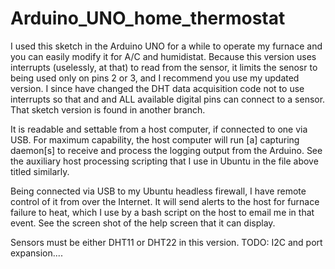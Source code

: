 # Arduino_UNO_home_thermostat
I used this sketch in the Arduino UNO for a while to operate my furnace and you can easily modify it for A/C and humidistat.  Because this version uses interrupts (uselessly, at that) to read from the sensor, it limits the senosr to being used only on pins 2 or 3, and I recommend you use my updated version.  I since have changed the DHT data acquisition code not to use interrupts so that and and ALL available digital pins can connect to a sensor.  That sketch version is found in another branch.

It is readable and settable from a host computer, if connected to one via USB.  For maximum capability, the host computer will run [a] capturing daemon[s] to receive and process the logging output from the Arduino.  See the auxiliary host processing scripting that I use in Ubuntu in the file above titled similarly.

Being connected via USB to my Ubuntu headless firewall, I have remote control of it from over the Internet. It will send alerts to the host for furnace failure to heat, which I use by a bash script on the host to email me in that event.  See the screen shot of the help screen that it can display.

Sensors must be either DHT11 or DHT22 in this version.  TODO: I2C and port expansion....
